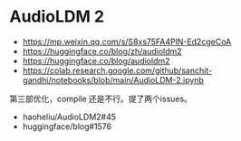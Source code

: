 # AudioLDM 2

- https://mp.weixin.qq.com/s/S8xs75FA4PlN-Ed2cgeCoA
- https://huggingface.co/blog/zh/audioldm2
- https://huggingface.co/blog/audioldm2
- https://colab.research.google.com/github/sanchit-gandhi/notebooks/blob/main/AudioLDM-2.ipynb

第三部优化，compile 还是不行。提了两个issues。

- haoheliu/AudioLDM2#45
- huggingface/blog#1576

